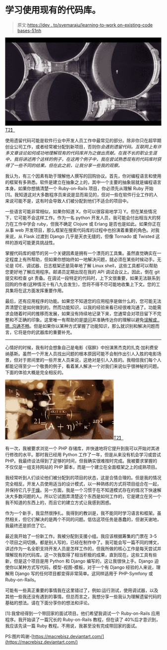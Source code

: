 # 学习使用现有的代码库。

> 原文:[https://dev . to/svemaraju/learning-to-work on-existing-code bases-51nh](https://dev.to/svemaraju/learning-to-work-on-existing-codebases-51nh)

[![Staring at complex systems.](img/288e0028fb397420bb368a7e7af2f582.png)T2】](https://res.cloudinary.com/practicaldev/image/fetch/s--lknH9EXp--/c_limit%2Cf_auto%2Cfl_progressive%2Cq_auto%2Cw_880/http://orig07.deviantart.net/363d/f/2014/280/7/7/engine_maintenance_by_macrebisz-d81pr2o.jpg)

使用遗留代码可能是软件行业中开发人员工作中最常见的部分。除非你只在超早期创业公司工作，或者经常被分配到新项目，否则你*会遇到遗留代码。互联网上有许多文章谈论如何成功地理解现有的代码库并为之做出贡献。在我不长的职业生涯中，我将讲述两个这样的例子，在这两个例子中，我在尝试熟悉现有的代码库时获得了一些不同的结果。但在此之前，让我分享一些我的观察。*

我认为，有三个因素有助于理解他人撰写的回购协议。首先，你对编程语言和使用的框架有多熟悉。软件是建立在抽象之上的，其中一个主要的抽象层就是编程语言本身。如果你想搞清楚一个 Ruby-on-Rails 项目，你必须先从理解 Ruby 开始[1]。我知道这对大多数程序员来说是显而易见的，但对一些在软件行业工作的人来说可能不是，这有时会导致人们被分配到他们不适合的项目中。

一些语言可能非常相似，如果你知道 X，你可以很容易地学习 Y。但在某些情况下，它可能不会这样工作。作为一名 python 开发人员，我可能会付出相当大的努力在工作中学会 ruby，但我不确定 Clojure 或 Erlang 是否也是如此。如果你正在从事 web 开发项目，那么框架在搜索代码库的过程中也扮演着重要的角色。对我来说，从 Flask 过渡到 Django 几乎是天衣无缝的，但像 Tornado 或 Twisted 这样的游戏可能更具挑战性。

掌握代码库的细节的另一个关键因素是拥有一个漂亮的工具集。虽然直觉确实在一定程度上有所帮助，但如果你想始终如一地解决问题，就必须在某些时候动手。无论是 IDE、调试器、日志框架还是简单地了解 Linux shell，这些工具都可以帮助您更好地了解应用程序。邮递员定期出现在我的 API 调试会议上。因此，倒在 git 提交和检查 git 责备。在调试一段特定的代码时，上下文很重要，如果无法联系到回购的作者(这种情况十有八九会发生)，您将不得不尽可能地收集上下文。您的工具集将在这方面发挥重要作用。

最后，还有应用程序的功能。如果您不知道您的应用程序是做什么的，您可能无法弄清楚它是如何做到的。然而功能知识，以我的经验来看已经很难沟通了。功能需求会随着时间的推移而发展，如果没有持续地记录下来，您通常会对项目留下不完整和不正确的印象。这里唯一有帮助的是[提问](https://jvns.ca/blog/2014/06/13/asking-questions-is-a-superpower/)并准确传达你的理解以避免[误解或..嗯..沟通不畅](http://i0.kym-cdn.com/photimg/newsfeed/000/210/119/9b3.png)。但是如果你以某种方式掌握了功能知识，那么就识别和解决问题而言，它将是你的武器库的重要补充。

* * *

心情好的时候，我有时会想象自己是电影《宿醉》中扮演黑杰克的扎克·加利费安纳基斯。虽然一个开发人员找出问题的根本原因可能不会制作出引人入胜的电影场景，但对于房间里的一些开发人员来说，这绝对是引人入胜的。我相信我们每个人都能记得至少一个敬畏的例子，看着某人解决一个对我们来说似乎很神秘的问题。下面的体验大概是完全相反的。

[![Me in my head while debugging something](img/06d707fc60badc50f165ba8f7ae5f84a.png)T2】](https://res.cloudinary.com/practicaldev/image/fetch/s--uV4x0gDO--/c_limit%2Cf_auto%2Cfl_progressive%2Cq_auto%2Cw_880/https://media.tenor.img/3ef34f6cc6f98e888f8fd69245ee3e44/raw)

有一次，我被要求浏览一个 PHP 存储库，并快速地将它提升到我可以开始对其进行修改的水平。那时我已经用 Python 工作了一年，但是从来没有机会学习或尝试 PHP。我最终设法得到了足够的时间，但我确实很难按时完成。我被要求掌握的不仅仅是一组支持网站的 PHP 脚本，而是一个建立在全面框架之上的成熟项目。

我经常听到人们谈论他们被分配到的项目的状态，这是合情合理的。但是我的情况完全相反。开发人员使用适当的设计模式，以一种熟练的方式将项目组合在一起，并保持它几乎[干燥](https://en.wikipedia.org/wiki/Don%27t_repeat_yourself)。另一方面，我是一个习惯于在不知道模式存在的情况下快速解决大多数问题的人。所以它试图弄清楚这个东西是如何工作的，它是建立在另一个我不知道的东西上的，而且它的建立方式让我感到困惑。

作为一个新手，我显然很挣扎。我得到的教训是，我不能同时学习语言和框架。虽然相关，但它们解决的是两个不同的问题。低估这项任务是愚蠢的，但谢天谢地，我最终还是抓住了它。

最近我开始了一份新工作。我被分配到支援小组。我应该根据筹集的门票在 3-5 个项目之间切换。都是别人写的，已经在制作中了。我可能会写一篇不同的博文，讲述作为一名全职支持开发人员是怎样工作的，但我所做的核心工作是每天尝试并理解现有的代码库。这一次我取得了相当积极的成果，直到现在。这些工具有些新，但是这个项目是用 Python 和 Django 编写的，这让我很快上手。Django 迫使你以某种方式写代码，模型-视图-模板，对于一个有 Django 经验的人来说，理解用 Django 写的任何项目都变得非常简单。这同样适用于 PHP-Symfony 或 Ruby-on-Rails。

可能有一些真正重要的事情我在这里错过了，例如:运行测试，使用调试器，以及其他一些我还没有遇到的事情。但总而言之，我想分享一些我认为理解遗留代码的基础的想法。请在下面分享你的想法和评论。

[1]:我曾经得到一个带回家的面试项目。他们希望我调试一个 Ruby-on-Rails 应用程序。我开始读了一篇冗长的 Ruby-on-Rails 教程，但在读了 40%后才意识到，我应该先读一篇 Ruby 教程。不用说，我甚至没有完成带回家的面试。

PS:图片鸣谢-[https://macrebisz.deviantart.com/](https://macrebisz.deviantart.com/)